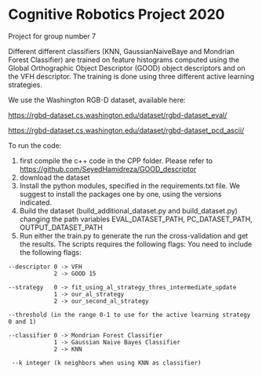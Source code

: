 # Cognitive Robotics Project 2020
Project for group number 7

Different different classifiers (KNN, GaussianNaiveBaye and Mondrian Forest Classifier) are trained  on feature histograms computed using the Global Orthographic Object Descriptor (GOOD) object descriptors and on the VFH descriptor. The training is done using three different active learning strategies.

We use the Washington RGB-D dataset, available here:

 https://rgbd-dataset.cs.washington.edu/dataset/rgbd-dataset_eval/ 
 
 https://rgbd-dataset.cs.washington.edu/dataset/rgbd-dataset_pcd_ascii/


To run the code: 
1. first compile the c++ code in the CPP folder. Please refer to https://github.com/SeyedHamidreza/GOOD_descriptor
2. download the dataset 
3. Install the python modules, specified in the requirements.txt file. We suggest to install the packages one by one, using the versions indicated.
4. Build the dataset (build_additional_dataset.py and build_dataset.py) changing the path variables EVAL_DATASET_PATH, PC_DATASET_PATH, OUTPUT_DATASET_PATH
5. Run either the train.py to generate the run the cross-validation and get the results. The scripts requires the following flags:
You need to include the following flags: 
``` 
--descriptor 0 -> VFH 
             2 -> GOOD 15
                                      
--strategy   0 -> fit_using_al_strategy_thres_intermediate_update
             1 -> our_al_strategy
             2 -> our_second_al_strategy
                           
--threshold (in the range 0-1 to use for the active learning strategy 0 and 1)

--classifier 0 -> Mondrian Forest Classifier
             1 -> Gaussian Naive Bayes Classifier
             2 -> KNN
           
 --k integer (k neighbors when using KNN as classifier)

```
